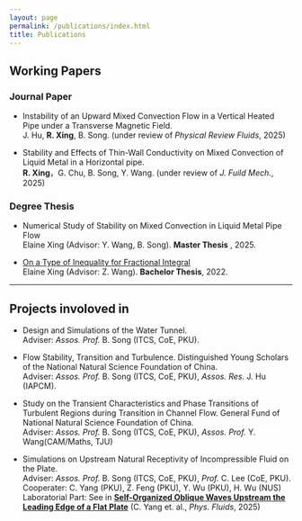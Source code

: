 ```yaml
---
layout: page
permalink: /publications/index.html
title: Publications
---
```


## Working Papers

### Journal Paper

- Instability of an Upward Mixed Convection Flow in a Vertical Heated Pipe under a Transverse Magnetic Field. <br>J. Hu, **R. Xing**, B. Song. (under review of *Physical Review Fluids*, 2025)

- Stability and Effects of Thin-Wall Conductivity on Mixed Convection of Liquid Metal in a Horizontal pipe. <br> **R. Xing**，G. Chu, B. Song, Y. Wang. (under review of *J. Fuild Mech.*, 2025)



### Degree Thesis

- Numerical Study of Stability on Mixed Convection in Liquid Metal Pipe Flow <br>Elaine Xing (Advisor: Y. Wang, B. Song). **Master Thesis** , 2025.

- [On a Type of Inequality for Fractional Integral](https://erllane.kesug.com/docs/dissertation-EX-Bac.pdf)<br>Elaine Xing (Advisor: Z. Wang). **Bachelor Thesis**, 2022.



---

## Projects involoved in

- Design and Simulations of the Water Tunnel. <br>Adviser: *Assos. Prof.* B. Song (ITCS, CoE, PKU). 

- Flow Stability, Transition and Turbulence. 
Distinguished Young Scholars of the National Natural Science Foundation of China. <br>Adviser: *Assos. Prof.* B. Song (ITCS, CoE, PKU), *Assos. Res.* J. Hu (IAPCM).

- Study on the Transient Characteristics and Phase Transitions of Turbulent Regions during Transition in Channel Flow. 
General Fund of National Natural Science Foundation of China. <br>Adviser: *Assos. Prof.* B. Song (ITCS, CoE, PKU), *Assos. Prof.* Y. Wang(CAM/Maths, TJU)

- Simulations on Upstream Natural Receptivity of Incompressible Fluid on the Plate. <br>Adviser: *Assos. Prof.* B. Song (ITCS, CoE, PKU), *Prof.* C. Lee (CoE, PKU). <br>Cooperater: C. Yang (PKU), Z. Feng (PKU), Y. Wu (PKU), H. Wu (NUS)<br>Laboratorial Part: See in **[Self-Organized Oblique Waves Upstream the Leading Edge of a Flat Plate](https://pubs.aip.org/aip/pof/article/37/2/021714/3337281)** (C. Yang et. al., *Phys. Fluids*, 2025)